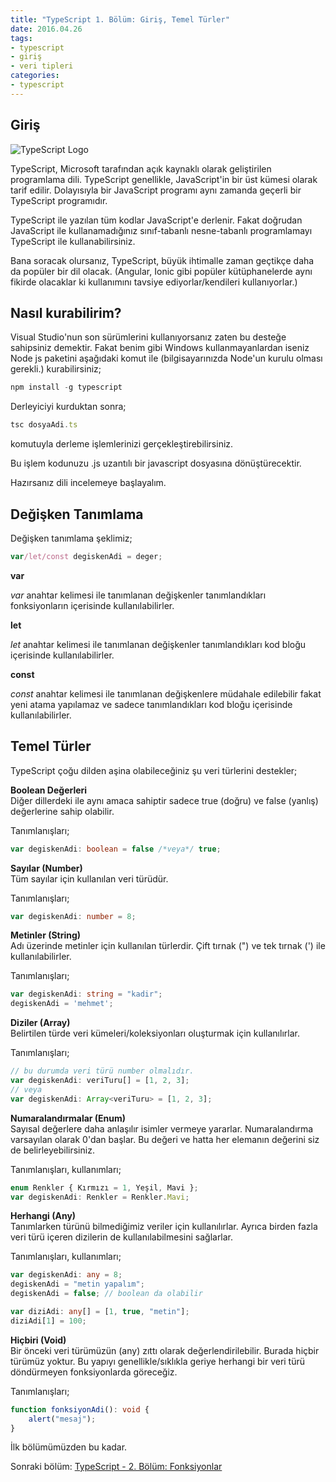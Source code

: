 ```yaml
---
title: "TypeScript 1. Bölüm: Giriş, Temel Türler"
date: 2016.04.26
tags:
- typescript
- giriş
- veri tipleri
categories:
- typescript
---
```


## Giriş

![TypeScript Logo](https://upload.wikimedia.org/wikipedia/commons/a/a6/TypeScript_Logo.png)

TypeScript, Microsoft tarafından açık kaynaklı olarak geliştirilen programlama dili. TypeScript genellikle, JavaScript'in bir üst kümesi olarak tarif edilir. Dolayısıyla bir JavaScript programı aynı zamanda geçerli bir TypeScript programıdır.  

TypeScript ile yazılan tüm kodlar JavaScript'e derlenir. Fakat doğrudan JavaScript ile kullanamadığınız sınıf-tabanlı nesne-tabanlı programlamayı TypeScript ile kullanabilirsiniz.  

Bana soracak olursanız, TypeScript, büyük ihtimalle zaman geçtikçe daha da popüler bir dil olacak. (Angular, Ionic gibi popüler kütüphanelerde aynı fikirde olacaklar ki kullanımını tavsiye ediyorlar/kendileri kullanıyorlar.)

## Nasıl kurabilirim?

Visual Studio'nun son sürümlerini kullanıyorsanız zaten bu desteğe sahipsiniz demektir. Fakat benim gibi Windows kullanmayanlardan iseniz Node js paketini aşağıdaki komut ile (bilgisayarınızda Node'un kurulu olması gerekli.) kurabilirsiniz;  

``` typescript
npm install -g typescript
```

Derleyiciyi kurduktan sonra;   

``` typescript
tsc dosyaAdi.ts
```

komutuyla derleme işlemlerinizi gerçekleştirebilirsiniz.

Bu işlem kodunuzu .js uzantılı bir javascript dosyasına dönüştürecektir.   

Hazırsanız dili incelemeye başlayalım.

## Değişken Tanımlama

Değişken tanımlama şeklimiz;  

``` typescript
var/let/const degiskenAdi = deger;
```

**var**

*var* anahtar kelimesi ile tanımlanan değişkenler tanımlandıkları fonksiyonların içerisinde kullanılabilirler.  

**let**

*let* anahtar kelimesi ile tanımlanan değişkenler tanımlandıkları kod bloğu içerisinde kullanılabilirler.  

**const**  

*const* anahtar kelimesi ile tanımlanan değişkenlere müdahale edilebilir fakat yeni atama yapılamaz ve sadece tanımlandıkları kod bloğu içerisinde kullanılabilirler.   

## Temel Türler

TypeScript çoğu dilden aşina olabileceğiniz şu veri türlerini destekler;  

**Boolean Değerleri**  
Diğer dillerdeki ile aynı amaca sahiptir sadece true (doğru) ve false (yanlış) değerlerine sahip olabilir.  

Tanımlanışları;  
``` typescript
var degiskenAdi: boolean = false /*veya*/ true;
```

**Sayılar (Number)**  
Tüm sayılar için kullanılan veri türüdür.

Tanımlanışları;  
``` typescript
var degiskenAdi: number = 8;
```

**Metinler (String)**  
Adı üzerinde metinler için kullanılan türlerdir. Çift tırnak (") ve tek tırnak (') ile kullanılabilirler.   

Tanımlanışları;  
``` typescript
var degiskenAdi: string = "kadir";
degiskenAdi = 'mehmet';
```

**Diziler (Array)**  
Belirtilen türde veri kümeleri/koleksiyonları oluşturmak için kullanılırlar.  

Tanımlanışları;  
``` typescript
// bu durumda veri türü number olmalıdır.
var degiskenAdi: veriTuru[] = [1, 2, 3];
// veya
var degiskenAdi: Array<veriTuru> = [1, 2, 3];
```

**Numaralandırmalar (Enum)**  
Sayısal değerlere daha anlaşılır isimler vermeye yararlar.
Numaralandırma varsayılan olarak 0'dan başlar. Bu değeri ve hatta her elemanın değerini siz de belirleyebilirsiniz.  

Tanımlanışları, kullanımları;  
``` typescript
enum Renkler { Kırmızı = 1, Yeşil, Mavi };
var degiskenAdi: Renkler = Renkler.Mavi;
```

**Herhangi (Any)**  
Tanımlarken türünü bilmediğimiz veriler için kullanılırlar.
Ayrıca birden fazla veri türü içeren dizilerin de kullanılabilmesini sağlarlar.  

Tanımlanışları, kullanımları;  
``` typescript
var degiskenAdi: any = 8;
degiskenAdi = "metin yapalım";
degiskenAdi = false; // boolean da olabilir

var diziAdi: any[] = [1, true, "metin"];
diziAdi[1] = 100;
```

**Hiçbiri (Void)**  
Bir önceki veri türümüzün (any) zıttı olarak değerlendirilebilir.
Burada hiçbir türümüz yoktur.
Bu yapıyı genellikle/sıklıkla geriye herhangi bir veri türü döndürmeyen fonksiyonlarda göreceğiz.     

Tanımlanışları;  
``` typescript
function fonksiyonAdi(): void {
    alert("mesaj");
}
```

İlk bölümümüzden bu kadar.

Sonraki bölüm: [TypeScript - 2. Bölüm: Fonksiyonlar][1]

[1]: /2016/04/27/typescript-ikinci-bolum-fonksiyonlar/
